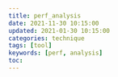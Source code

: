 ```yaml
---
title: perf_analysis
date: 2021-11-30 10:15:00
updated: 2021-01-30 10:15:00
categories: technique
tags: [tool]
keywords: [perf, analysis]
toc:
---
```


